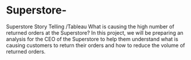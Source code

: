 # Superstore-
Superstore Story Telling /Tableau
What is causing the high number of returned orders at the Superstore? In this project, we will be preparing an analysis for the CEO of the Superstore to help them understand what is causing customers to return their orders and how to reduce the volume of returned orders.

